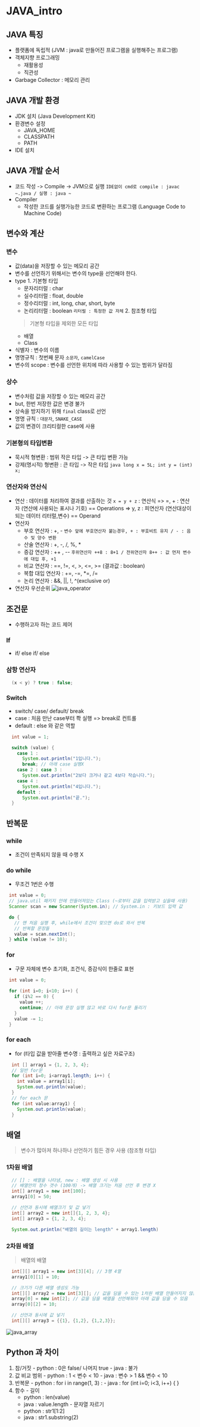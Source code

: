 # JAVA_intro

 ## JAVA 특징
   - 플랫폼에 독립적 (JVM : java로 만들어진 프로그램을 실행해주는 프로그램)
   - 객체지향 프로그래밍
     - 재활용성
     - 직관성
   - Garbage Collector : 메모리 관리
  
 ## JAVA 개발 환경
   - JDK 설치 (Java Development Kit)
   - 환경변수 설정
     - JAVA_HOME
     - CLASSPATH
     - PATH
   - IDE 설치

 ## JAVA 개발 순서
   - 코드 작성 -> Compile -> JVM으로 실행
   `IDE없이 cmd로 compile : javac ~.java / 실행 : java ~`
   - Compiler
     - 작성한 코드를 실행가능한 코드로 변환하는 프로그램 (Language Code to Machine Code)


 ## 변수와 계산
  ### 변수
   - 값(data)을 저장할 수 있는 메모리 공간
   - 변수를 선언하기 위해서는 변수의 type을 선언해야 한다.
   - type
    1. 기본형 타입
     - 문자리터럴 : char
     - 실수리터럴 : float, double
     - 정수리터럴 : int, long, char, short, byte
     - 논리리터럴 : boolean
     `리터럴 : 특정한 값 자체`
    2. 참조형 타입
     > 기본형 타입을 제외한 모든 타입
     - 배열
     - Class
   - 식별자 : 변수의 이름
   - 명명규칙 : 첫번째 문자 `소문자`, `camelCase`
   - 변수의 scope : 변수를 선언한 위치에 따라 사용할 수 있는 범위가 달라짐
  
  ### 상수
   - 변수처럼 값을 저장할 수 있는 메모리 공간
   - but, 한번 저장한 값은 변경 불가
   - 상속을 방지하기 위해 `final` class로 선언 
   - 명명 규칙 : `대문자`, `SNAKE_CASE`
   - 값의 변경이 크리티컬한 case에 사용

  ### 기본형의 타입변환
   - 묵시적 형변환 : 범위 작은 타입 -> 큰 타입 변환 가능
   - 강제(명시적) 형변환 : 큰 타입 -> 작은 타입
    ```java
      long x = 5L;
      int y = (int) x;
    ```
  ### 연산자와 연산식
   - 연산 : 데이터를 처리하여 결과를 산출하는 것
    `x = y + z` : 연산식
    => =, + : 연산자 (연산에 사용되는 표시나 기호) == Operations
    => y, z : 피연산자 (연산대상이 되는 데이터 리터럴,변수) == Operand
   - 연산자
     - 부호 연산자 : +, -
      `변수 앞에 부호연산자 붙는경우, + : 부호비트 유지 / - : 음수 및 양수 변환`
     - 산술 연산자 : +, -, /, %, *
     - 증감 연산자 : ++ , -- 
      `후위연산자 ++8 : 8+1 / 전위연산자 8++ : 값 먼저 변수에 대입 후, +1`
     - 비교 연산자 : ==, !=, <, >, <=, >= (결과값 : boolean)
     - 복합 대입 연산자 : +=, -=, *=, /=
     - 논리 연산자 : &&, ||, !, ^(exclusive or)
   - 연산자 우선순위
     ![java_operator](Java.assets/java_operator.png)
  
 ## 조건문
   - 수행하고자 하는 코드 제어
  ### If
   - if/ else if/ else
  
  ### 삼항 연산자
  ```java
    (x < y) ? true : false;
  ``` 
  ### Switch
   - switch/ case/ default/ break
   - case : 처음 만난 case부터 쫙 실행 => break로 컨트롤
   - default : else 와 같은 역할
  ```java
    int value = 1;

    switch (value) {
      case 1 :
        System.out.println("1입니다.");
        break; // 아래 case 실행X
      case 2 : case 3 :
        System.out.println("2보다 크거나 같고 4보다 작습니다.");
      case 4 :
        System.out.println("4입니다.");
      default :
        System.out.println("끝.");
    }
  ```

 ## 반복문
  ### while
   - 조건이 만족되지 않을 때 수행 X
  
  ### do while
   - 무조건 1번은 수행
   ```java
    int value = 0;
    // java.util 패키지 안에 만들어져있는 Class (~로부터 값을 입력받고 싶을때 사용)
    Scanner scan = new Scanner(System.in); // System.in : 키보드 입력 값

    do {
      // 맨 처음 실행 후, while에서 조건이 맞으면 do로 와서 반복
      // 반복할 문장들
      value = scan.nextInt(); 
    } while (value != 10);
   ```

  ### for
   - 구문 자체에 변수 초기화, 조건식, 증감식이 한줄로 표현
   ```java
    int value = 0;
    
    for (int i=0; i<10; i++) {
      if (i%2 == 0) {
        value ++;
        continue; // 아래 문장 실행 않고 바로 다시 for문 돌리기
      }
      value -= 1;
    }
   ```
  
  ### for each
   - for (타입 값을 받아줄 변수명 : 출력하고 싶은 자료구조)
  ```java
    int [] array1 = {1, 2, 3, 4};
    // 일반 for문
    for (int i=0; i<array1.length; i++) {
      int value = array1[i];
      System.out.println(value);
    }
    // for each 문
    for (int value:array1) {
      System.out.println(value);
    } 
  ```

 ## 배열
  > 변수가 많아져 하나하나 선언하기 힘든 경우 사용 (참조형 타입)
  ### 1차원 배열
  ```java
    // [] : 배열을 나타냄, new : 배열 생성 시 사용
    // 배열안의 정수 갯수 (100개) -> 배열 크기는 처음 선언 후 변경 X
    int[] array1 = new int[100];
    array1[0] = 50;

    // 선언과 동시에 배열크기 및 값 넣기
    int[] array2 = new int[]{1, 2, 3, 4}; 
    int[] array3 = {1, 2, 3, 4};

    System.out.println("배열의 길이는 length" + array1.length)
  ```

  ### 2차원 배열
  > 배열의 배열
  ```java
    int[][] array1 = new int[3][4]; // 3행 4열
    array1[0][1] = 10;

    // 크기가 다른 배열 생성도 가능 
    int[][] array2 = new int[3][]; // 값을 담을 수 있는 1차원 배열 만들어지지 않음
    array[0] = new int[2]; // 값을 담을 배열을 선언해줘야 아래 값을 담을 수 있음
    array[0][2] = 10; 

    // 선언과 동시에 값 넣기
    int[][] array3 = {{1}, {1,2}, {1,2,3}};
  ```
  ![java_array](Java.assets/java_2dimensional.png)

 ## Python 과 차이
   1. 참/거짓
    - python : 0은 false/ 나머지 true
    - java : 불가
   2. 값 비교 범위
    - python : 1 < 변수 < 10
    - java : 변수 > 1 && 변수 < 10
   3. 반복문
    - python : for i in range(1, 3) :
    - java : for (int i=0; i<3, i++) {
             }
   4. 함수
    - 길이
      - python : len(value)
      - java : value.length
    - 문자열 자르기
      - python : str1[1:2]
      - java : str1.substring(2)
    